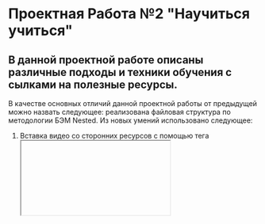 # Проектная Работа №2 "Научиться учиться"

## В данной проектной работе описаны различные подходы и техники обучения с сылками на полезные ресурсы.

В качестве основных отличий данной проектной работы от предыдущей
можно назвать следующее: реализована файловая структура по методологии БЭМ Nested. Из новых умений использовано следующее:

1. Вставка видео со сторонних ресурсов с помощью тега <iframe>
2. Разметка сетки таблицы с помощью Grid
3. Изменение внешнего вида ссылок при наведении
4. Анимация фигур, реализованная с помощью "кейфреймов"

### Навыки которые были закреплены

1. Использование flex-box, позиционирование элементов на странице с помощью различных свойств флекс-контейнеров
2. Повторное использование элементов и блоков без дублирования кода, благодаря БЭМ методологии и новой файловой системе
  
В дальнейшем хочу добавить несколько дополнительных разделов. 
  
  [Ссылка на проект](https://alexandravia.github.io/how-to-learn/)
